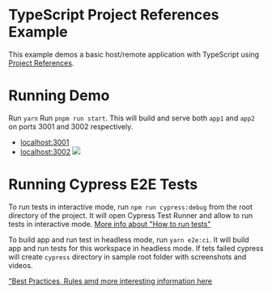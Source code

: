 # TypeScript Project References Example

This example demos a basic host/remote application with TypeScript using [Project References](https://www.typescriptlang.org/docs/handbook/project-references.html).

# Running Demo

Run `yarn`
Run `pnpm run start`.
This will build and serve both `app1` and `app2` on ports 3001 and 3002 respectively.

- [localhost:3001](http://localhost:3001/)
- [localhost:3002](http://localhost:3002/)
  <img src="https://ssl.google-analytics.com/collect?v=1&t=event&ec=email&ea=open&t=event&tid=UA-120967034-1&z=1589682154&cid=ae045149-9d17-0367-bbb0-11c41d92b411&dt=ModuleFederationExamples&dp=/email/TypeScriptProjectReferences">

# Running Cypress E2E Tests

To run tests in interactive mode, run `npm run cypress:debug` from the root directory of the project. It will open Cypress Test Runner and allow to run tests in interactive mode. [More info about "How to run tests"](../../cypress/README.md#how-to-run-tests)

To build app and run test in headless mode, run `yarn e2e:ci`. It will build app and run tests for this workspace in headless mode. If tets failed cypress will create `cypress` directory in sample root folder with screenshots and videos.

["Best Practices, Rules amd more interesting information here](../../cypress/README.md)
